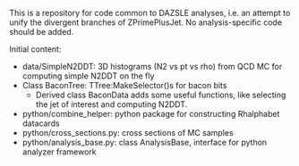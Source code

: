 This is a repository for code common to DAZSLE analyses, i.e. an attempt to unify the divergent branches of ZPrimePlusJet. No analysis-specific code should be added.

Initial content:
- data/SimpleN2DDT: 3D histograms (N2 vs pt vs rho) from QCD MC for computing simple N2DDT on the fly
- Class BaconTree: TTree:MakeSelector()s for bacon bits
   - Derived class BaconData adds some useful functions, like selecting the jet of interest and computing N2DDT.
- python/combine_helper: python package for constructing Rhalphabet datacards
- python/cross_sections.py: cross sections of MC samples
- python/analysis_base.py: class AnalysisBase, interface for python analyzer framework